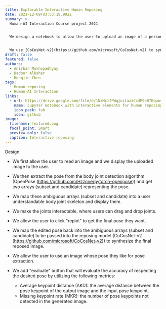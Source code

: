 ```yaml
---
title: Explorable Interactive Human Reposing
date: 2021-12-09T03:53:18.992Z
summary: >-
  Human-AI Interaction Course project 2021 


  We design a notebook to allow the user to upload an image of a person and modify the pose of that person by dragging and dropping body joints.


  We use [CoCosNet-v2](https://github.com/microsoft/CoCosNet-v2) to synthesize the image of the reposed person. We use [OpenPose](https://github.com/Hzzone/pytorch-openpose) to extract the pose of the person. We use [ IPython widgets](https://ipywidgets.readthedocs.io/en/latest/) to enable interaction with the extracted pose.
draft: false
featured: false
authors:
  - Anirban Mukhopadhyay
  - Badour AlBahar
  - Hongjie Chen
tags:
  - Human reposing
  - Human-AI Interaction
links:
  - url: https://drive.google.com/file/d/1NzMc1fPWqjustazzCcdM9bBTBqwnsRS7/view?usp=sharing
    name: Jupyter notebook with interactive elements for human reposing
    icon_pack: fab
    icon: github
image:
  filename: featured.png
  focal_point: Smart
  preview_only: false
  caption: Interactive reposing
---
```



Design

* We first allow the user to read an image and we display the uploaded image to the user. 
* We then extract the pose from the body joint detection algorithm (OpenPose (https://github.com/Hzzone/pytorch-openpose)) and get two arrays (subset and candidate) representing the pose.
* We map these ambiguous arrays (subset and candidate) into a user understandable body joint skeleton and display them.
* We make the joints interactable, where users can drag and drop joints.
* We allow the user to click "replot" to get the final pose they want.
* We map the edited pose back into the ambiguous arrays (subset and candidate) to be passed into the reposing model (CoCosNet-v2 (https://github.com/microsoft/CoCosNet-v2)) to synthesize the final reposed image.
* We allow the user to use an image whose pose they like for pose extraction.
* We add "evaluate" button that will evaluate the accuracy of respecting the desired pose by utilizing the following metrics:

  * Average keypoint distance (AKD): the average distance between the pose keypoint of the output image and the input pose keypoint.
  * Missing keypoint rate (MKR): the number of pose keypoints not detected in the generated image.